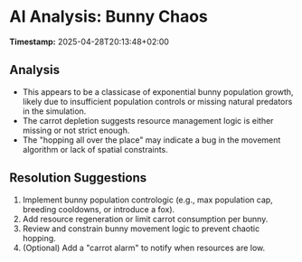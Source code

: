 # AI Analysis: Bunny Chaos

**Timestamp:** 2025-04-28T20:13:48+02:00

## Analysis
- This appears to be a classicase of exponential bunny population growth, likely due to insufficient population controls or missing natural predators in the simulation.
- The carrot depletion suggests resource management logic is either missing or not strict enough.
- The "hopping all over the place" may indicate a bug in the movement algorithm or lack of spatial constraints.

## Resolution Suggestions
1. Implement bunny population contrologic (e.g., max population cap, breeding cooldowns, or introduce a fox).
2. Add resource regeneration or limit carrot consumption per bunny.
3. Review and constrain bunny movement logic to prevent chaotic hopping.
4. (Optional) Add a "carrot alarm" to notify when resources are low.
